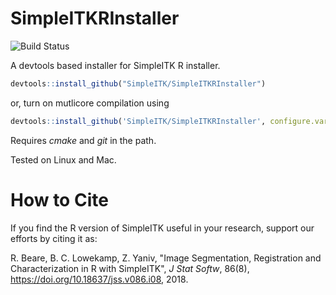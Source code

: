 
# SimpleITKRInstaller

![Build Status](https://github.com/SimpleITK/SimpleITKRInstaller/actions/workflows/main.yml/badge.svg)


A devtools based installer for SimpleITK R installer.

```R
devtools::install_github("SimpleITK/SimpleITKRInstaller")
```
or, turn on mutlicore compilation using

```R
devtools::install_github('SimpleITK/SimpleITKRInstaller', configure.vars = 'MAKEJ=6')
```

Requires _cmake_ and _git_ in the path.

Tested on Linux and Mac.

# How to Cite

If you find the R version of SimpleITK useful in your research,
support our efforts by citing it as:

R. Beare, B. C. Lowekamp, Z. Yaniv, "Image Segmentation, Registration and Characterization in R with SimpleITK", *J Stat Softw*, 86(8), https://doi.org/10.18637/jss.v086.i08, 2018.

